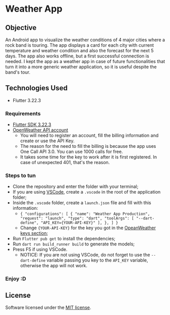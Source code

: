 # Weather App

## Objective

An Android app to visualize the weather conditions of 4 major cities where a rock band is touring. The app displays a card for each city with current temperature and weather condition and also the forecast for the next 5 days.
The app also works offline, but a first successful connection is needed.
I kept the app as a weather app in case of future functionalities that turn it into a more generic weather application, so it is useful despite the band's tour.

## Technologies Used

- Flutter 3.22.3

### Requirements

- [Flutter SDK 3.22.3](https://docs.flutter.dev/get-started/install)
- [OpenWeather API account](https://openweathermap.org/api)
  - You will need to register an account, fill the billing information and create or use the API Key.
  - The reason for the need to fill the billing is because the app uses One Call API 3.0. You can use 1000 calls for free.
  - It takes some time for the key to work after it is first registered. In case of unexpected 401, that's the reason.

### Steps to tun
- Clone the repository and enter the folder with your terminal;
- If you are using [VSCode](https://code.visualstudio.com/), create a `.vscode` in the root of the application folder;
- Inside the `.vscode` folder, create a `launch.json` file and fill with this information:
  - `{
   "configurations": [
        {
            "name": "Weather App Production",
            "request": "launch",
            "type": "dart",
            "toolArgs": [
                "--dart-define",
                "API_KEY={YOUR-API-KEY}"
            ],
        },
    ]
}`
  - Change `{YOUR-API-KEY}` for the key you got in the [OpeanWeather keys section](https://home.openweathermap.org/api_keys);
- Run `Flutter pub get` to install the dependencies;
- Run `dart run build_runner build` to generate the models;
- Press F5 if using VSCode.
  - NOTICE: If you are not using VSCode, do not forget to use the `--dart-define` variable passing you key to the `API_KEY` variable, otherwise the app will not work.

### Enjoy :D

## License

Software licensed under the [MIT license](https://opensource.org/licenses/MIT).

